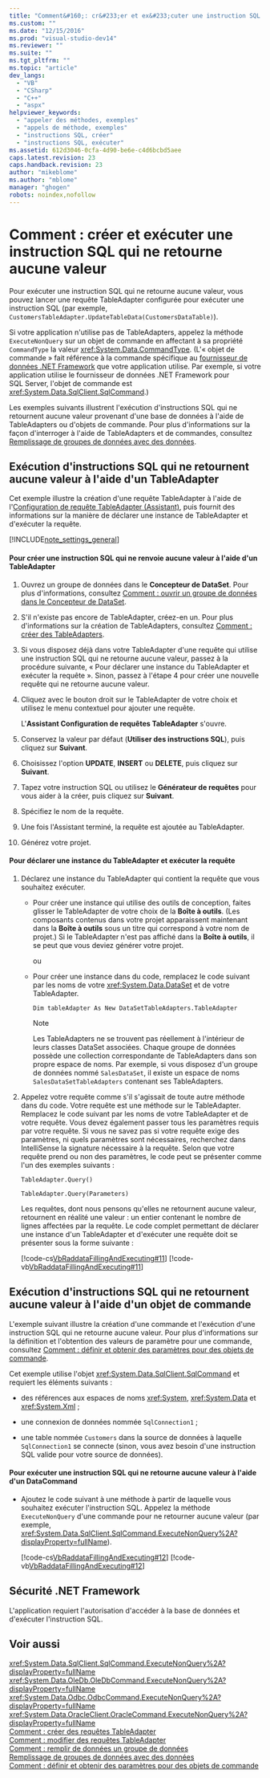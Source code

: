```yaml
---
title: "Comment&#160;: cr&#233;er et ex&#233;cuter une instruction SQL qui ne retourne aucune valeur | Microsoft Docs"
ms.custom: ""
ms.date: "12/15/2016"
ms.prod: "visual-studio-dev14"
ms.reviewer: ""
ms.suite: ""
ms.tgt_pltfrm: ""
ms.topic: "article"
dev_langs: 
  - "VB"
  - "CSharp"
  - "C++"
  - "aspx"
helpviewer_keywords: 
  - "appeler des méthodes, exemples"
  - "appels de méthode, exemples"
  - "instructions SQL, créer"
  - "instructions SQL, exécuter"
ms.assetid: 612d3046-0cfa-4d90-be6e-c4d6bcbd5aee
caps.latest.revision: 23
caps.handback.revision: 23
author: "mikeblome"
ms.author: "mblome"
manager: "ghogen"
robots: noindex,nofollow
---
```

# Comment&#160;: cr&#233;er et ex&#233;cuter une instruction SQL qui ne retourne aucune valeur
Pour exécuter une instruction SQL qui ne retourne aucune valeur, vous pouvez lancer une requête TableAdapter configurée pour exécuter une instruction SQL \(par exemple, `CustomersTableAdapter.UpdateTableData(CustomersDataTable)`\).  
  
 Si votre application n'utilise pas de TableAdapters, appelez la méthode `ExecuteNonQuery` sur un objet de commande en affectant à sa propriété `CommandType` la valeur <xref:System.Data.CommandType>.  \(L'« objet de commande » fait référence à la commande spécifique au [fournisseur de données .NET Framework](../Topic/.NET%20Framework%20Data%20Providers.md) que votre application utilise.  Par exemple, si votre application utilise le fournisseur de données .NET Framework pour SQL Server, l'objet de commande est <xref:System.Data.SqlClient.SqlCommand>.\)  
  
 Les exemples suivants illustrent l'exécution d'instructions SQL qui ne retournent aucune valeur provenant d'une base de données à l'aide de TableAdapters ou d'objets de commande.  Pour plus d'informations sur la façon d'interroger à l'aide de TableAdapters et de commandes, consultez [Remplissage de groupes de données avec des données](../data-tools/fill-datasets-by-using-tableadapters.md).  
  
## Exécution d'instructions SQL qui ne retournent aucune valeur à l'aide d'un TableAdapter  
 Cet exemple illustre la création d'une requête TableAdapter à l'aide de l'[Configuration de requête TableAdapter \(Assistant\)](../data-tools/editing-tableadapters.md), puis fournit des informations sur la manière de déclarer une instance de TableAdapter et d'exécuter la requête.  
  
 [!INCLUDE[note_settings_general](../data-tools/includes/note_settings_general_md.md)]  
  
#### Pour créer une instruction SQL qui ne renvoie aucune valeur à l'aide d'un TableAdapter  
  
1.  Ouvrez un groupe de données dans le **Concepteur de DataSet**.  Pour plus d'informations, consultez [Comment : ouvrir un groupe de données dans le Concepteur de DataSet](../Topic/How%20to:%20Open%20a%20Dataset%20in%20the%20Dataset%20Designer.md).  
  
2.  S'il n'existe pas encore de TableAdapter, créez\-en un.  Pour plus d'informations sur la création de TableAdapters, consultez [Comment : créer des TableAdapters](../data-tools/create-and-configure-tableadapters.md).  
  
3.  Si vous disposez déjà dans votre TableAdapter d'une requête qui utilise une instruction SQL qui ne retourne aucune valeur, passez à la procédure suivante, « Pour déclarer une instance du TableAdapter et exécuter la requête ». Sinon, passez à l'étape 4 pour créer une nouvelle requête qui ne retourne aucune valeur.  
  
4.  Cliquez avec le bouton droit sur le TableAdapter de votre choix et utilisez le menu contextuel pour ajouter une requête.  
  
     L'**Assistant Configuration de requêtes TableAdapter** s'ouvre.  
  
5.  Conservez la valeur par défaut \(**Utiliser des instructions SQL**\), puis cliquez sur **Suivant**.  
  
6.  Choisissez l'option **UPDATE**, **INSERT** ou **DELETE**, puis cliquez sur **Suivant**.  
  
7.  Tapez votre instruction SQL ou utilisez le **Générateur de requêtes** pour vous aider à la créer, puis cliquez sur **Suivant**.  
  
8.  Spécifiez le nom de la requête.  
  
9. Une fois l'Assistant terminé, la requête est ajoutée au TableAdapter.  
  
10. Générez votre projet.  
  
#### Pour déclarer une instance du TableAdapter et exécuter la requête  
  
1.  Déclarez une instance du TableAdapter qui contient la requête que vous souhaitez exécuter.  
  
    -   Pour créer une instance qui utilise des outils de conception, faites glisser le TableAdapter de votre choix de la **Boîte à outils**.  \(Les composants contenus dans votre projet apparaissent maintenant dans la **Boîte à outils** sous un titre qui correspond à votre nom de projet.\) Si le TableAdapter n'est pas affiché dans la **Boîte à outils**, il se peut que vous deviez générer votre projet.  
  
         ou  
  
    -   Pour créer une instance dans du code, remplacez le code suivant par les noms de votre <xref:System.Data.DataSet> et de votre TableAdapter.  
  
         `Dim tableAdapter As New DataSetTableAdapters.TableAdapter`  
  
        > [!NOTE]
        >  Les TableAdapters ne se trouvent pas réellement à l'intérieur de leurs classes DataSet associées.  Chaque groupe de données possède une collection correspondante de TableAdapters dans son propre espace de noms.  Par exemple, si vous disposez d'un groupe de données nommé `SalesDataSet`, il existe un espace de noms `SalesDataSetTableAdapters` contenant ses TableAdapters.  
  
2.  Appelez votre requête comme s'il s'agissait de toute autre méthode dans du code.  Votre requête est une méthode sur le TableAdapter.  Remplacez le code suivant par les noms de votre TableAdapter et de votre requête.  Vous devez également passer tous les paramètres requis par votre requête.  Si vous ne savez pas si votre requête exige des paramètres, ni quels paramètres sont nécessaires, recherchez dans IntelliSense la signature nécessaire à la requête.  Selon que votre requête prend ou non des paramètres, le code peut se présenter comme l'un des exemples suivants :  
  
     `TableAdapter.Query()`  
  
     `TableAdapter.Query(Parameters)`  
  
     Les requêtes, dont nous pensons qu'elles ne retournent aucune valeur, retournent en réalité une valeur : un entier contenant le nombre de lignes affectées par la requête.  Le code complet permettant de déclarer une instance d'un TableAdapter et d'exécuter une requête doit se présenter sous la forme suivante :  
  
     [!code-cs[VbRaddataFillingAndExecuting#11](../data-tools/codesnippet/CSharp/how-to-create-and-execute-an-sql-statement-that-returns-no-value_1.cs)]
     [!code-vb[VbRaddataFillingAndExecuting#11](../data-tools/codesnippet/VisualBasic/how-to-create-and-execute-an-sql-statement-that-returns-no-value_1.vb)]  
  
## Exécution d'instructions SQL qui ne retournent aucune valeur à l'aide d'un objet de commande  
 L'exemple suivant illustre la création d'une commande et l'exécution d'une instruction SQL qui ne retourne aucune valeur.  Pour plus d'informations sur la définition et l'obtention des valeurs de paramètre pour une commande, consultez [Comment : définir et obtenir des paramètres pour des objets de commande](../Topic/How%20to:%20Set%20and%20Get%20Parameters%20for%20Command%20Objects.md).  
  
 Cet exemple utilise l'objet <xref:System.Data.SqlClient.SqlCommand> et requiert les éléments suivants :  
  
-   des références aux espaces de noms <xref:System>, <xref:System.Data> et <xref:System.Xml> ;  
  
-   une connexion de données nommée `SqlConnection1` ;  
  
-   une table nommée `Customers` dans la source de données à laquelle `SqlConnection1` se connecte  \(sinon, vous avez besoin d'une instruction SQL valide pour votre source de données\).  
  
#### Pour exécuter une instruction SQL qui ne retourne aucune valeur à l'aide d'un DataCommand  
  
-   Ajoutez le code suivant à une méthode à partir de laquelle vous souhaitez exécuter l'instruction SQL.  Appelez la méthode `ExecuteNonQuery` d'une commande pour ne retourner aucune valeur \(par exemple, <xref:System.Data.SqlClient.SqlCommand.ExecuteNonQuery%2A?displayProperty=fullName>\).  
  
     [!code-cs[VbRaddataFillingAndExecuting#12](../data-tools/codesnippet/CSharp/how-to-create-and-execute-an-sql-statement-that-returns-no-value_2.cs)]
     [!code-vb[VbRaddataFillingAndExecuting#12](../data-tools/codesnippet/VisualBasic/how-to-create-and-execute-an-sql-statement-that-returns-no-value_2.vb)]  
  
## Sécurité .NET Framework  
 L'application requiert l'autorisation d'accéder à la base de données et d'exécuter l'instruction SQL.  
  
## Voir aussi  
 <xref:System.Data.SqlClient.SqlCommand.ExecuteNonQuery%2A?displayProperty=fullName>   
 <xref:System.Data.OleDb.OleDbCommand.ExecuteNonQuery%2A?displayProperty=fullName>   
 <xref:System.Data.Odbc.OdbcCommand.ExecuteNonQuery%2A?displayProperty=fullName>   
 <xref:System.Data.OracleClient.OracleCommand.ExecuteNonQuery%2A?displayProperty=fullName>   
 [Comment : créer des requêtes TableAdapter](../data-tools/how-to-create-tableadapter-queries.md)   
 [Comment : modifier des requêtes TableAdapter](../data-tools/how-to-edit-tableadapter-queries.md)   
 [Comment : remplir de données un groupe de données](../data-tools/how-to-fill-a-dataset-with-data.md)   
 [Remplissage de groupes de données avec des données](../data-tools/fill-datasets-by-using-tableadapters.md)   
 [Comment : définir et obtenir des paramètres pour des objets de commande](../Topic/How%20to:%20Set%20and%20Get%20Parameters%20for%20Command%20Objects.md)
